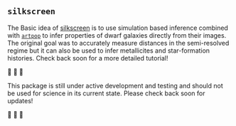 ``silkscreen``
--------------

The Basic idea of [silkscreen](https://www.castlefineart.com/blog/all-about-silkscreens) is to use simulation based inference combined with [``artpop``](https://github.com/ArtificialStellarPopulations/ArtPop>) to infer properties of dwarf galaxies directly from their images. The original goal was to accurately measure distances in the semi-resolved regime but it can also be used to infer metallicites and star-formation histories. Check back soon for a more detailed tutorial!

:construction: :construction:  :construction: 

This package is still under active development and testing and should not be used for science in its current state. Please check back soon for updates!

:construction: :construction:  :construction: 

